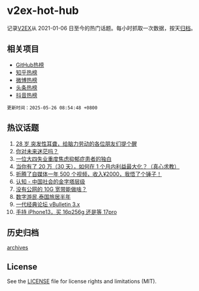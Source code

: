 # v2ex-hot-hub

 记录[V2EX](https://www.v2ex.com/)从 2021-01-06 日至今的热门话题。每小时抓取一次数据，按天[归档](archives)。
 
 ## 相关项目

- [GitHub热榜](https://github.com/lonnyzhang423/github-hot-hub)
- [知乎热榜](https://github.com/lonnyzhang423/zhihu-hot-hub)
- [微博热榜](https://github.com/lonnyzhang423/weibo-hot-hub)
- [头条热榜](https://github.com/lonnyzhang423/toutiao-hot-hub)
- [抖音热榜](https://github.com/lonnyzhang423/douyin-hot-hub)


 `更新时间：2025-05-26 08:54:48 +0800`

## 热议话题

1. [28 岁 突发性耳聋，给脑力劳动的各位朋友们提个醒](https://www.v2ex.com/t/1134171)
1. [你对未来迷茫吗？](https://www.v2ex.com/t/1134119)
1. [一位大四失业重度焦虑抑郁症患者的独白](https://www.v2ex.com/t/1134173)
1. [当你有了 20 万（30 天），如何在 1 个月内利益最大化？（真心求教）](https://www.v2ex.com/t/1134130)
1. [折腾了自媒体一年 500 个视频，收入¥2000，我悟了个锤子！](https://www.v2ex.com/t/1134159)
1. [认知 - 中国社会的金字塔层级](https://www.v2ex.com/t/1134122)
1. [没有公网的 10G 宽带能做啥？](https://www.v2ex.com/t/1134134)
1. [数字游民,泰国旅居半年](https://www.v2ex.com/t/1134160)
1. [一代经典论坛 vBulletin 3.x](https://www.v2ex.com/t/1134124)
1. [手持 iPhone13，买 16p256g 还是等 17pro](https://www.v2ex.com/t/1134154)

## 历史归档

[archives](archives)

## License

See the [LICENSE](LICENSE) file for license rights and limitations (MIT).
